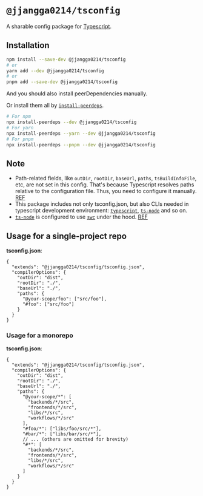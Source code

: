 # `@jjangga0214/tsconfig`

A sharable config package for [Typescript](https://www.typescriptlang.org).

## Installation

```sh
npm install --save-dev @jjangga0214/tsconfig
# or
yarn add --dev @jjangga0214/tsconfig
# or
pnpm add --save-dev @jjangga0214/tsconfig
```

And you should also install peerDependencies manually.

Or install them all by [`install-peerdeps`](https://openbase.com/js/install-peerdeps/documentation).

```sh
# For npm
npx install-peerdeps --dev @jjangga0214/tsconfig
# For yarn
npx install-peerdeps --yarn --dev @jjangga0214/tsconfig
# For pnpm
npx install-peerdeps --pnpm --dev @jjangga0214/tsconfig
```

## Note

- Path-related fields, like `outDir`, `rootDir`, `baseUrl`, `paths`, `tsBuildInfoFile`, etc, are not set in this config. That's because Typescript resolves paths relative to the configuration file. Thus, you need to configure it manually. [REF](https://github.com/Microsoft/TypeScript/issues/29172)
- This package includes not only tsconfig.json, but also CLIs needed in typescript development environment: [`typescript`](https://www.npmjs.com/package/typescript), [`ts-node`](https://www.npmjs.com/package/ts-node) and so on.
- [`ts-node`](https://typestrong.org/ts-node/) is configured to use [`swc`](https://github.com/swc-project/swc) under the hood. [REF](https://typestrong.org/ts-node/docs/transpilers)

## Usage for a single-project repo

**tsconfig.json**:

```jsonc
{
  "extends": "@jjangga0214/tsconfig/tsconfig.json",
  "compilerOptions": {
    "outDir": "dist",
    "rootDir": "./",
    "baseUrl": "./",
    "paths": {
      "@your-scope/foo": ["src/foo"],
      "#foo": ["src/foo"]
    }
  }
}
```

### Usage for a monorepo

**tsconfig.json**:

```jsonc
{
  "extends": "@jjangga0214/tsconfig/tsconfig.json",
  "compilerOptions": {
    "outDir": "dist",
    "rootDir": "./",
    "baseUrl": "./",
    "paths": {
      "@your-scope/*": [
        "backends/*/src",
        "frontends/*/src",
        "libs/*/src",
        "workflows/*/src"
      ],
      "#foo/*": ["libs/foo/src/*"],
      "#bar/*": ["libs/bar/src/*"],
      // ... (others are omitted for brevity)
      "#*": [
        "backends/*/src",
        "frontends/*/src",
        "libs/*/src",
        "workflows/*/src"
      ]
    }
  }
}
```
